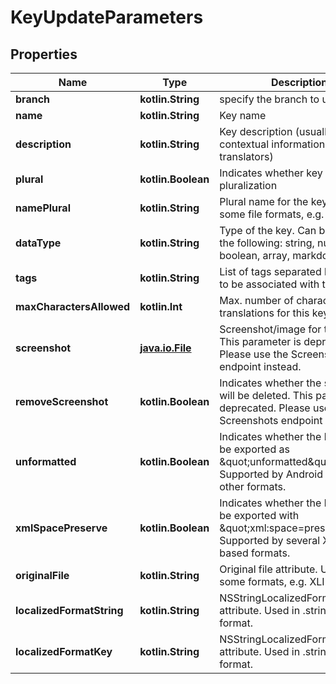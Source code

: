 
# KeyUpdateParameters

## Properties
Name | Type | Description | Notes
------------ | ------------- | ------------- | -------------
**branch** | **kotlin.String** | specify the branch to use |  [optional]
**name** | **kotlin.String** | Key name |  [optional]
**description** | **kotlin.String** | Key description (usually includes contextual information for translators) |  [optional]
**plural** | **kotlin.Boolean** | Indicates whether key supports pluralization |  [optional]
**namePlural** | **kotlin.String** | Plural name for the key (used in some file formats, e.g. Gettext) |  [optional]
**dataType** | **kotlin.String** | Type of the key. Can be one of the following: string, number, boolean, array, markdown. |  [optional]
**tags** | **kotlin.String** | List of tags separated by comma to be associated with the key. |  [optional]
**maxCharactersAllowed** | **kotlin.Int** | Max. number of characters translations for this key can have. |  [optional]
**screenshot** | [**java.io.File**](java.io.File.md) | Screenshot/image for the key. This parameter is deprecated. Please use the Screenshots endpoint instead. |  [optional]
**removeScreenshot** | **kotlin.Boolean** | Indicates whether the screenshot will be deleted. This parameter is deprecated. Please use the Screenshots endpoint instead. |  [optional]
**unformatted** | **kotlin.Boolean** | Indicates whether the key should be exported as \&quot;unformatted\&quot;. Supported by Android XML and other formats. |  [optional]
**xmlSpacePreserve** | **kotlin.Boolean** | Indicates whether the key should be exported with \&quot;xml:space&#x3D;preserve\&quot;. Supported by several XML-based formats. |  [optional]
**originalFile** | **kotlin.String** | Original file attribute. Used in some formats, e.g. XLIFF. |  [optional]
**localizedFormatString** | **kotlin.String** | NSStringLocalizedFormatKey attribute. Used in .stringsdict format. |  [optional]
**localizedFormatKey** | **kotlin.String** | NSStringLocalizedFormatKey attribute. Used in .stringsdict format. |  [optional]



